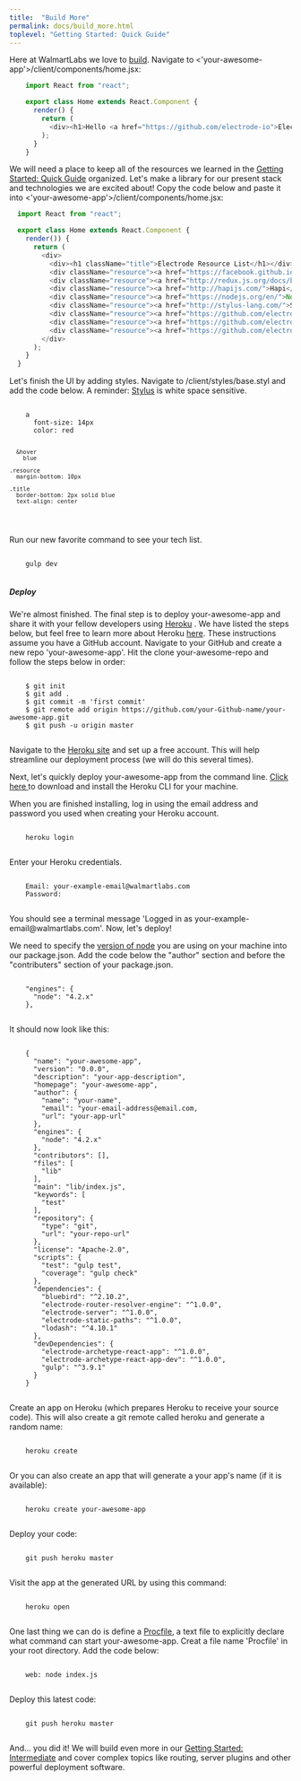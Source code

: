 ```yaml
---
title:  "Build More"
permalink: docs/build_more.html
toplevel: "Getting Started: Quick Guide"
---
```

<p class="body-text">Here at WalmartLabs we love to <a href="http://www.walmartlabs.com/2016/08/weve-moved-follow-walmartlabs-on-medium/">build</a>. Navigate to <'your-awesome-app'>/client/components/home.jsx:</p>

```javascript
    import React from "react";

    export class Home extends React.Component {
      render() {
        return (
          <div><h1>Hello <a href="https://github.com/electrode-io">Electrode</a></h1></div>
        );
      }
    }
```

<P> We will need a place to keep all of the resources we learned in the <a href="#" class="doc-links">Getting Started: Quick Guide</a> organized. Let's make a library for our present stack and technologies we are excited about! Copy the code below and paste it into <'your-awesome-app'>/client/components/home.jsx:</p>

```javascript
  import React from "react";

  export class Home extends React.Component {
    render()) {
      return (
        <div>
          <div><h1 className="title">Electrode Resource List</h1></div>
          <div className="resource"><a href="https://facebook.github.io/react/index.html">React</a></div>
          <div className="resource"><a href="http://redux.js.org/docs/basics/UsageWithReact.html">Redux</a></div>
          <div className="resource"><a href="http://hapijs.com/">Hapi</a></div>
          <div className="resource"><a href="https://nodejs.org/en/">Node</a></div>
          <div className="resource"><a href="http://stylus-lang.com/">Stylus</a></div>
          <div className="resource"><a href="https://github.com/electrode-io/electrode-confippet">Electrode-Confippet</a></div>
          <div className="resource"><a href="https://github.com/electrode-io/electrode/server">Electrode-Server</a></div>
          <div className="resource"><a href="https://github.com/electrode-io/redux-router-engine">Redux-Router-Engine</a></div>
        </div>
      );
    }
  }
```

<p class="body-text">Let's finish the UI by adding styles. Navigate to <your-awesome-app>/client/styles/base.styl and add the code below. A reminder: <a href="http://stylus-lang.com/" class="doc-links">Stylus</a> is white space sensitive. </p>

<div class="snippet">
  <pre><code>
    a
      font-size: 14px
      color: red

      &hover
        blue

    .resource
      margin-bottom: 10px

    .title
      border-bottom: 2px solid blue
      text-align: center
  </code></pre>
</div>

<p class="body-text">Run our new favorite command to see your tech list.</p>

<div class="snippet">
  <pre><code>
    gulp dev
  </code></pre>
</div>

<h5>Deploy</h5>

<p class="body-text">We're almost finished. The final step is to deploy your-awesome-app and share it with your fellow developers using <a href="https://devcenter.heroku.com/categories/deployment" class="doc-links">Heroku</a> . We have listed the steps below, but feel free to learn more about Heroku <a href="https://devcenter.heroku.com/articles/getting-started-with-nodejs#introduction" class="doc-links">here</a>. These instructions assume you have a GitHub account. Navigate to your GitHub and create a new repo 'your-awesome-app'. Hit the clone your-awesome-repo and follow the steps below in order:</p>

<div class="snippet">
  <pre><code>
    $ git init
    $ git add .
    $ git commit -m 'first commit'
    $ git remote add origin https://github.com/your-Github-name/your-awesome-app.git
    $ git push -u origin master
  </code></pre>
</div>

<p>Navigate to the <a href="https://signup.heroku.com/dc" class="doc-links" >Heroku site</a> and set up a free account. This will help streamline our deployment process (we will do this several times).</p>

<p class="body-text">Next, let's quickly deploy your-awesome-app from the command line. <a href="https://devcenter.heroku.com/articles/getting-started-with-nodejs#set-up" class="doc-links">Click here </a>to download and install the Heroku CLI for your machine.</p>

<p>When you are finished installing, log in using the email address and password you used when creating your Heroku account.</p>

<div class="snippet">
  <pre><code>
    heroku login
  </code></pre>
</div>

<p>Enter your Heroku credentials.</p>

<div class="snippet">
  <pre><code>
    Email: your-example-email@walmartlabs.com
    Password:
  </code></pre>
</div>

<p>You should see a terminal message 'Logged in as your-example-email@walmartlabs.com'. Now, let's deploy!</p>

<p class="body-text">We need to specify the <a href="https://devcenter.heroku.com/articles/node-best-practices" class="doc-links">version of node</a> you are using on your machine into our package.json. Add the code below the "author" section and before the "contributers" section of your package.json.

<div class="snippet">
  <pre><code>
    "engines": {
      "node": "4.2.x"
    },
  </code></pre>
</div>

<p class="body-text">It should now look like this:</p>

<div class="snippet">
  <pre><code>
    {
      "name": "your-awesome-app",
      "version": "0.0.0",
      "description": "your-app-description",
      "homepage": "your-awesome-app",
      "author": {
        "name": "your-name",
        "email": "your-email-address@email.com,
        "url": "your-app-url"
      },
      "engines": {
        "node": "4.2.x"
      },
      "contributors": [],
      "files": [
        "lib"
      ],
      "main": "lib/index.js",
      "keywords": [
        "test"
      ],
      "repository": {
        "type": "git",
        "url": "your-repo-url"
      },
      "license": "Apache-2.0",
      "scripts": {
        "test": "gulp test",
        "coverage": "gulp check"
      },
      "dependencies": {
        "bluebird": "^2.10.2",
        "electrode-router-resolver-engine": "^1.0.0",
        "electrode-server": "^1.0.0",
        "electrode-static-paths": "^1.0.0",
        "lodash": "^4.10.1"
      },
      "devDependencies": {
        "electrode-archetype-react-app": "^1.0.0",
        "electrode-archetype-react-app-dev": "^1.0.0",
        "gulp": "^3.9.1"
      }
    }
  </code></pre>
</div>

<p>Create an app on Heroku (which prepares Heroku to receive your source code). This will also create a git remote called heroku and generate a random name:</p>

<div class="snippet">
  <pre><code>
    heroku create
  </code></pre>
</div>

<p>Or you can also create an app that will generate a your app's name (if it is available):</p>

<div class="snippet">
  <pre><code>
    heroku create your-awesome-app
  </code></pre>
</div>

<p>Deploy your code:</p>

<div class="snippet">
  <pre><code>
    git push heroku master
  </code></pre>
</div>

<p>Visit the app at the generated URL by using this command:</p>

<div class="snippet">
  <pre><code>
    heroku open
  </code></pre>
</div>

<p>One last thing we can do is define a <a href="https://devcenter.heroku.com/articles/getting-started-with-nodejs#define-a-procfile class="doc-links">Procfile</a>, a text file to explicitly declare what command can start your-awesome-app. Creat a file name 'Procfile' in your root directory. Add the code below:</p>

<div class="snippet">
  <pre><code>
    web: node index.js
  </code></pre>
</div>

<p>Deploy this latest code:</p>

<div class="snippet">
  <pre><code>
    git push heroku master
  </code></pre>
</div>

<p>And... you did it! We will build even more in our <a href="#" class="doc-link">Getting Started: Intermediate</a> and cover complex topics like routing, server plugins and other powerful deployment software.</p>
